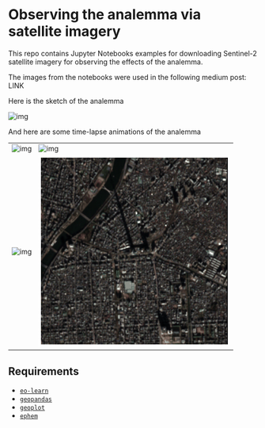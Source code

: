 # Observing the analemma via satellite imagery

This repo contains Jupyter Notebooks examples for downloading Sentinel-2 satellite imagery for 
observing the effects of the analemma.

The images from the notebooks were used in the following medium post: LINK

Here is the sketch of the analemma

![img](figs/animation.gif)

And here are some time-lapse animations of the analemma

| | |
| ------------- | ------------- |
| ![img](figs/true_color_loc0.gif)  | ![img](figs/true_color_loc1.gif)  |
| ![img](figs/true_color_loc2.gif)  | ![img](figs/true_color_loc3.gif)  |


## Requirements

- [`eo-learn`](https://github.com/sentinel-hub/eo-learn/tree/develop)
- [`geopandas`](https://geopandas.org/)
- [`geoplot`](https://residentmario.github.io/geoplot/index.html)
- [`ephem`](https://pypi.org/project/ephem/)